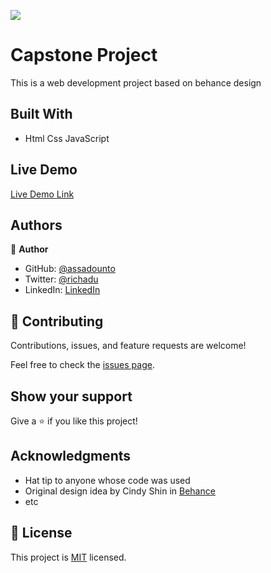 ![](https://img.shields.io/badge/Microverse-blueviolet)

# Capstone Project

 This is a web development project based on behance design


## Built With

- Html Css JavaScript

## Live Demo 

[Live Demo Link](https://assadounto.github.io/Final-Capstone1/)




## Authors

👤 **Author**

- GitHub: [@assadounto](https://github.com/assadounto)
- Twitter: [@richadu](https://twitter.com/richadu)
- LinkedIn: [LinkedIn](https://linkedin.com/in/linkedinhandle)

## 🤝 Contributing

Contributions, issues, and feature requests are welcome!

Feel free to check the [issues page](../../issues/).

## Show your support

Give a ⭐️ if you like this project!

## Acknowledgments

- Hat tip to anyone whose code was used
- Original design idea by Cindy Shin in <a href="https://www.behance.net/adagio07">Behance</a>
- etc

## 📝 License

This project is [MIT](./MIT.md) licensed.
